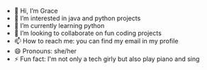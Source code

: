 - 👋 Hi, I’m Grace
- 👀 I’m interested in java and python projects
- 🌱 I’m currently learning python
- 💞️ I’m looking to collaborate on fun coding projects
- 📫 How to reach me: you can find my email in my profile
- 😄 Pronouns: she/her
- ⚡ Fun fact: I'm not only a tech girly but also play piano and sing

<!---
GraceMonde/GraceMonde is a ✨ special ✨ repository because its `README.md` (this file) appears on your GitHub profile.
You can click the Preview link to take a look at your changes.
--->
